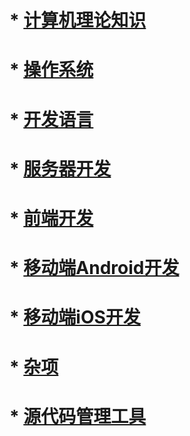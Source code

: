 
# * [计算机理论知识](https://github.com/geekist/developer_guide/blob/main/计算机理论.md)

# * [操作系统](https://github.com/geekist/developer_guide/blob/main/operationsystem.md)

# * [开发语言](https://github.com/geekist/developer_guide/blob/main/developing_language.md)

# * [服务器开发](https://github.com/geekist/developer_guide/blob/main/server.md)

# * [前端开发](https://github.com/geekist/developer_guide/blob/main/frontend/frontend.md)

# * [移动端Android开发](https://github.com/geekist/developer_guide/blob/main/android.md)

# * [移动端iOS开发](https://github.com/geekist/developer_guide/blob/main/ios.md)

# * [杂项](https://github.com/geekist/developer_guide/blob/main/杂项.md)

# * [源代码管理工具](https://github.com/geekist/developer_guide/blob/main/git/git.md)
